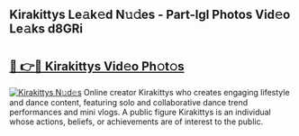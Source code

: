 ## Kirakittys Le𝚊k𝚎d N𝚞𝚍es - Part-lgI Photos Vid𝚎o Le𝚊ks d8GRi

# <h2><a href="http://fbdbm69.evod.top/?m=Kirakittys">🔗 👉🔴 Kirakittys Vid𝚎o Ph𝚘t𝚘s</a></h2>

[![Kirakittys N𝚞d𝚎s](https://i.imgur.com/8V9OHl7.gif)](http://fbdbm69.evod.top/?m=Kirakittys)
Online creator Kirakittys who creates engaging lifestyle and dance content, featuring solo and collaborative dance trend performances and mini vlogs. A public figure Kirakittys is an individual whose actions, beliefs, or achievements are of interest to the public. 

